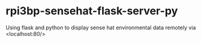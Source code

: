 # rpi3bp-sensehat-flask-server-py
Using flask and python to display sense hat environmental data remotely via &lt;localhost:80/>
